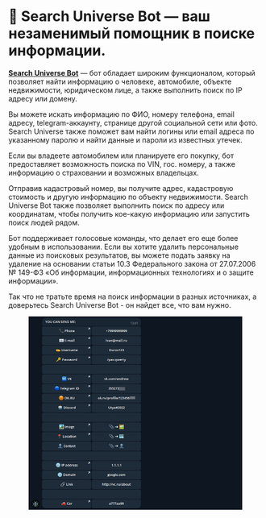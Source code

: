 # 🦄 Search Universe Bot — ваш незаменимый помощник в поиске информации.

[**Search Universe Bot**](https://botiprobiva.top/UniversalSearch/) — бот обладает широким функционалом, который позволяет найти информацию о человеке, автомобиле, объекте недвижимости, юридическом лице, а также выполнить поиск по IP адресу или домену.

Вы можете искать информацию по ФИО, номеру телефона, email адресу, telegram-аккаунту, странице другой социальной сети или фото. Search Universe также поможет вам найти логины или email адреса по указанному паролю и найти данные и пароли из известных утечек.

Если вы владеете автомобилем или планируете его покупку, бот предоставляет возможность поиска по VIN, гос. номеру, а также информацию о страховании и возможных владельцах.

Отправив кадастровый номер, вы получите адрес, кадастровую стоимость и другую информацию по объекту недвижимости. Search Universe Bot также позволяет выполнить поиск по адресу или координатам, чтобы получить кое-какую информацию или запустить поиск людей рядом.

Бот поддерживает голосовые команды, что делает его еще более удобным в использовании. Если вы хотите удалить персональные данные из поисковых результатов, вы можете подать заявку на удаление на основании статьи 10.3 Федерального закона от 27.07.2006 № 149-ФЗ «Об информации, информационных технологиях и о защите информации».

Так что не тратьте время на поиск информации в разных источниках, а доверьтесь Search Universe Bot - он найдет все, что вам нужно.

<figure><img src="../.gitbook/assets/u.jpg" alt=""><figcaption></figcaption></figure>


